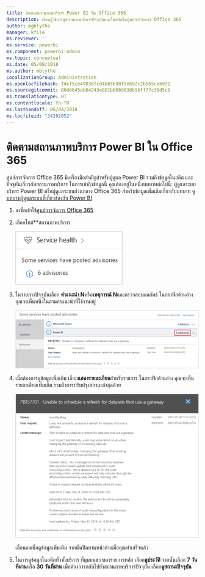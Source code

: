 ```yaml
---
title: ติดตามสถานภาพบริการ Power BI ใน Office 365
description: เรียนรู้วิธีการดูสถานภาพบริการปัจจุบันและในอดีตในศูนย์การจัดการ Office 365
author: mgblythe
manager: kfile
ms.reviewer: ''
ms.service: powerbi
ms.component: powerbi-admin
ms.topic: conceptual
ms.date: 05/09/2018
ms.author: mblythe
LocalizationGroup: Administration
ms.openlocfilehash: fdef5ce49836fcd4b65b98f5eb92c2b565ce69f1
ms.sourcegitcommit: 80d6b45eb84243e801b60b9038b9bff77c30d5c8
ms.translationtype: HT
ms.contentlocale: th-TH
ms.lasthandoff: 06/04/2018
ms.locfileid: "34292052"
---
```

# <a name="track-power-bi-service-health-in-office-365"></a>ติดตามสถานภาพบริการ Power BI ใน Office 365

ศูนย์การจัดการ Office 365 มีเครื่องมือสำคัญสำหรับผู้ดูแล Power BI รวมถึงข้อมูลในอดีต และปัจจุบันเกี่ยวกับสถานภาพบริการ ในการเข้าถึงข้อมูลนี้ คุณต้องอยู่ในหนึ่งบทบาทต่อไปนี้: ผู้ดูแลระบบบริการ Power BI หรือผู้ดูแลระบบส่วนกลาง Office 365 สำหรับข้อมูลเพิ่มเติมเกี่ยวกับบทบาท ดู[บทบาทผู้ดูแลระบบที่เกี่ยวข้องกับ Power BI](service-admin-administering-power-bi-in-your-organization.md#administrator-roles-related-to-power-bi)


1. ลงชื่อเข้าใช้[ศูนย์การจัดการ Office 365](https://portal.office.com/adminportal)

2. เลือกไทล์**สถานภาพบริการ

    ![ไทล์สถานภาพบริการ](media/service-admin-health/service-health-tile.png)

3. ในรายการปัจจุบันเลือก **คำแนะนำ N**หรือ**เหตุการณ์ N**และตรวจสอบผลลัพธ์ ในกราฟิกด้านล่าง คุณจะเห็นหนึ่งในสามคำแนะนำที่ใช้งานอยู่

    ![คำแนะนำที่ใช้งานอยู่](media/service-admin-health/active-advisories.png)

4. เมื่อต้องการดูข้อมูลเพิ่มเติม เลือก**แสดงรายละเอียด**สำหรับรายการ ในกราฟิกด้านล่าง คุณจะเห็นรายละเอียดเพิ่มเติม รวมถึงการปรับปรุงสถานะล่าสุดด้วย

    ![รายละเอียดคำแนะนำ](media/service-admin-health/advisory-details.png)

    เลื่อนลงเพื่อดูข้อมูลเพิ่มเติม จากนั้นปิดบานหน้าต่างเมื่อคุณทำเสร็จแล้ว

5. ในการดูข้อมูลในอดีตทั่วทั้งบริการ ที่มุมบนขวาของรายการหลัก เลือก**ดูประวัติ** จากนั้นเลือก **7 วันที่ผ่าน**หรือ **30 วันที่ผ่าน** เมื่อต้องการกลับไปยังสถานภาพบริการปัจจุบัน เลือก**ดูสถานะปัจจุบัน**